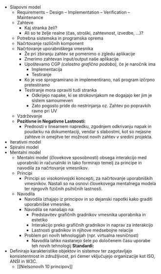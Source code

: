 - Slapovni model
	- Requirements – Design – Implementation – Verification – Maintenance
	- Zahteve
		- Kaj stranka želi?
		- Ali so te želje realne (čas, stroški, zahtevnost, izvedbe, ...)?
	- Potrebna sistemska in programska oprema
	- Načrtovanje različnih komponent
	- Načrtovanje uporabniškega vmesnika
		- Že pri zbiranju zahtev se pomenimo o zgledu aplikacije
		- Zmerimo zahtevan input/output naše aplikacije
		- Upoštevamo CGP *(celostno grafično podobo)*, če je naročnik ima
			- Implementacija
			- Testiranje
		- Ko je vse sprogramirano in implementirano, naš program izčrpno pretestiramo
		- Testiranje mora opraviti tudi stranka
			- Odkrijejo napake, ki se strokovnjakom ne dogajajo ker jim je sistem samoumeven
			- Zato pogosto pride do nestrinjanja oz. Zahtev po popravkih ravno pri UV
	- Vzdrževanje
	- **Pozitivne in Negativne Lastnosti:**
		- Prednosti v linearnem napredku, zgodnjem odkrivanju napak in poudarku na dokumentaciji, vendar s slabostmi, kot so nejasne zahteve in omejitve ter možnost novih zahtev v sredini projekta.
- Iterativni model
- Spiralni model
- Mentalni model
	- Mentalni model (človekove sposobnosti) obsega interakcijo med uporabniki in računalniki in tako formirajo temelj za principe in navodila za načrtovanje vmesnikov.
	- Principi
		- Principi so visokonivojski koncepti, za načrtovanje uporabniških vmesnikov. Nastali so na osnovi človekovega mentalnega modela ter njegovih fizičnih psihičnih lastnosti.
	- Navodila
		- Navodila izhajajo iz principov in so dejanski napotki kako graditi uporabniške vmesnike.
		- Navodila se nanašajo na:
			- Predstavitev grafičnih gradnikov vmesnika uporabnika in estetiko
			- Interakcijo preko grafičnih gradnikov in naprav za interakcijo
			- Lastnosti gradnikov in njihove medsebojne relacije
		- Problem pri novih tehnologijah (npr. virtualna resničnost)
			- Navodila lahko nastanejo šele po določenem času uporabe teh novih tehnologij
**Standardi:**
- Definirajo karakteristike objektov in sistemov ter zagotavljajo konsistentnost in združljivost, pri čemer vključujejo organizacije kot ISO, ANSI in W3C.
	- [[Nielsonovih 10 principov]]